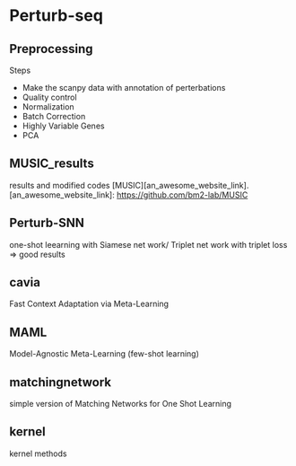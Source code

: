 # Perturb-seq

## Preprocessing 

Steps

- Make the scanpy data with annotation of perterbations
- Quality control
- Normalization
- Batch Correction
- Highly Variable Genes
- PCA

## MUSIC_results
results and modified codes [MUSIC][an_awesome_website_link].
[an_awesome_website_link]: https://github.com/bm2-lab/MUSIC

## Perturb-SNN
one-shot leearning with Siamese net work/ Triplet net work with triplet loss => good results 

## cavia
Fast Context Adaptation via Meta-Learning

## MAML
Model-Agnostic Meta-Learning (few-shot learning) 

## matchingnetwork
simple version of Matching Networks for One Shot Learning

## kernel
kernel methods



